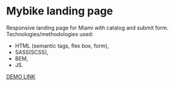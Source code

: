 # Mybike landing page

Responsive landing page for Miami with catalog and submit form.
Technologies/methodologies used:
- HTML (semantic tags, flex box, form),
- SASS(SCSS),
- BEM,
- JS.

[DEMO LINK](https://KrisMakarovska.github.io/mybike-landing/)
